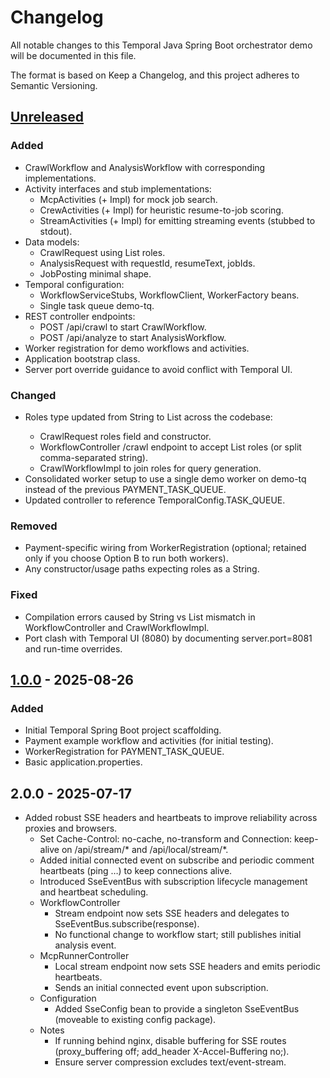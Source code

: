 # Changelog

All notable changes to this Temporal Java Spring Boot orchestrator demo will be documented in this file.

The format is based on Keep a Changelog, and this project adheres to Semantic Versioning.

## [Unreleased]

### Added

- CrawlWorkflow and AnalysisWorkflow with corresponding implementations.
- Activity interfaces and stub implementations:
  - McpActivities (+ Impl) for mock job search.
  - CrewActivities (+ Impl) for heuristic resume-to-job scoring.
  - StreamActivities (+ Impl) for emitting streaming events (stubbed to stdout).
- Data models:
  - CrawlRequest using List<String> roles.
  - AnalysisRequest with requestId, resumeText, jobIds.
  - JobPosting minimal shape.
- Temporal configuration:
  - WorkflowServiceStubs, WorkflowClient, WorkerFactory beans.
  - Single task queue demo-tq.
- REST controller endpoints:
  - POST /api/crawl to start CrawlWorkflow.
  - POST /api/analyze to start AnalysisWorkflow.
- Worker registration for demo workflows and activities.
- Application bootstrap class.
- Server port override guidance to avoid conflict with Temporal UI.

### Changed

- Roles type updated from String to List<String> across the codebase:
  - CrawlRequest roles field and constructor.
  - WorkflowController /crawl endpoint to accept List<String> roles (or split comma-separated string).
  - CrawlWorkflowImpl to join roles for query generation.
- Consolidated worker setup to use a single demo worker on demo-tq instead of the previous PAYMENT_TASK_QUEUE.
- Updated controller to reference TemporalConfig.TASK_QUEUE.

### Removed

- Payment-specific wiring from WorkerRegistration (optional; retained only if you choose Option B to run both workers).
- Any constructor/usage paths expecting roles as a String.

### Fixed

- Compilation errors caused by String vs List<String> mismatch in WorkflowController and CrawlWorkflowImpl.
- Port clash with Temporal UI (8080) by documenting server.port=8081 and run-time overrides.

## [1.0.0] - 2025-08-26

### Added

- Initial Temporal Spring Boot project scaffolding.
- Payment example workflow and activities (for initial testing).
- WorkerRegistration for PAYMENT_TASK_QUEUE.
- Basic application.properties.

[Unreleased]: https://example.com/compare/v1.0.0...HEAD
[1.0.0]: https://example.com/releases/v1.0.0

## 2.0.0 - 2025-07-17

- Added robust SSE headers and heartbeats to improve reliability across proxies and browsers.
    - Set Cache-Control: no-cache, no-transform and Connection: keep-alive on /api/stream/* and /api/local/stream/*.
    - Added initial connected event on subscribe and periodic comment heartbeats (ping …) to keep connections alive.
  - Introduced SseEventBus with subscription lifecycle management and heartbeat scheduling.
  - WorkflowController
    - Stream endpoint now sets SSE headers and delegates to SseEventBus.subscribe(response).
    - No functional change to workflow start; still publishes initial analysis event.
  - McpRunnerController
    - Local stream endpoint now sets SSE headers and emits periodic heartbeats.
    - Sends an initial connected event upon subscription.
  - Configuration
    - Added SseConfig bean to provide a singleton SseEventBus (moveable to existing config package).
  - Notes
    - If running behind nginx, disable buffering for SSE routes (proxy_buffering off; add_header X-Accel-Buffering no;).
    - Ensure server compression excludes text/event-stream.